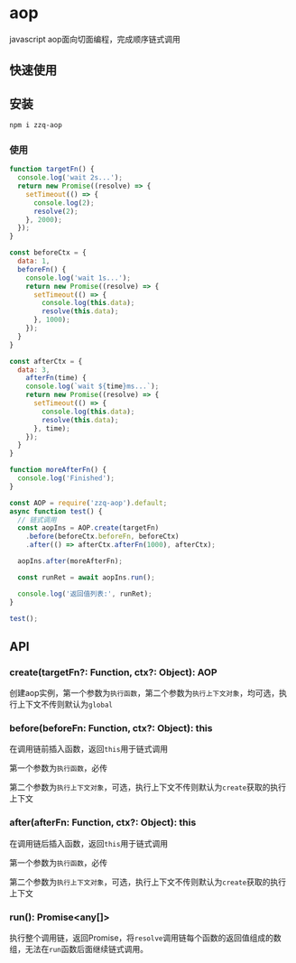 <!--
 * @Author: 小指
 * @Date: 2021-03-30 10:46:47
 * @LastEditTime: 2021-03-30 10:48:42
 * @LastEditors: 小指
 * @Description: 使用说明
-->
# aop
javascript aop面向切面编程，完成顺序链式调用



## 快速使用

## 安装

```bash
npm i zzq-aop
```

### 使用

```js
function targetFn() {
  console.log('wait 2s...');
  return new Promise((resolve) => {
    setTimeout(() => {
      console.log(2);
      resolve(2);
    }, 2000);
  });
}

const beforeCtx = {
  data: 1,
  beforeFn() {
    console.log('wait 1s...');
    return new Promise((resolve) => {
      setTimeout(() => {
        console.log(this.data);
        resolve(this.data);
      }, 1000);
    });
  }
}

const afterCtx = {
  data: 3,
    afterFn(time) {
    console.log(`wait ${time}ms...`);
    return new Promise((resolve) => {
      setTimeout(() => {
        console.log(this.data);
        resolve(this.data);
      }, time);
    });
  }
}

function moreAfterFn() {
  console.log('Finished');
}

const AOP = require('zzq-aop').default;
async function test() {
  // 链式调用
  const aopIns = AOP.create(targetFn)
    .before(beforeCtx.beforeFn, beforeCtx)
    .after(() => afterCtx.afterFn(1000), afterCtx);

  aopIns.after(moreAfterFn);

  const runRet = await aopIns.run();

  console.log('返回值列表:', runRet);
}

test();
```



## API

### create(targetFn?: Function, ctx?: Object): AOP

创建aop实例，第一个参数为`执行函数`，第二个参数为`执行上下文对象`，均可选，执行上下文不传则默认为`global`



### before(beforeFn: Function, ctx?: Object): this

在调用链前插入函数，返回`this`用于链式调用

第一个参数为`执行函数`，必传

第二个参数为`执行上下文对象`，可选，执行上下文不传则默认为`create`获取的执行上下文



### after(afterFn: Function, ctx?: Object): this

在调用链后插入函数，返回`this`用于链式调用

第一个参数为`执行函数`，必传

第二个参数为`执行上下文对象`，可选，执行上下文不传则默认为`create`获取的执行上下文



### run(): Promise<any[]>

执行整个调用链，返回Promise，将`resolve`调用链每个函数的返回值组成的数组，无法在`run`函数后面继续链式调用。